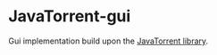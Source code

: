 # JavaTorrent-gui
Gui implementation build upon the [JavaTorrent library](https://github.com/Johnnei/JavaTorrent).
